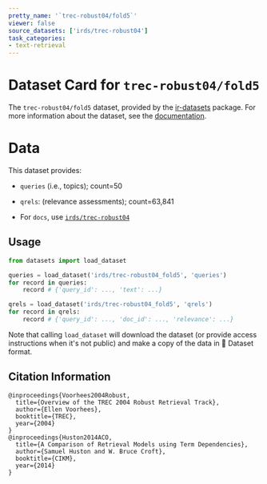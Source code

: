 ```yaml
---
pretty_name: '`trec-robust04/fold5`'
viewer: false
source_datasets: ['irds/trec-robust04']
task_categories:
- text-retrieval
---
```


# Dataset Card for `trec-robust04/fold5`

The `trec-robust04/fold5` dataset, provided by the [ir-datasets](https://ir-datasets.com/) package.
For more information about the dataset, see the [documentation](https://ir-datasets.com/trec-robust04#trec-robust04/fold5).

# Data

This dataset provides:
 - `queries` (i.e., topics); count=50
 - `qrels`: (relevance assessments); count=63,841

 - For `docs`, use [`irds/trec-robust04`](https://huggingface.co/datasets/irds/trec-robust04)

## Usage

```python
from datasets import load_dataset

queries = load_dataset('irds/trec-robust04_fold5', 'queries')
for record in queries:
    record # {'query_id': ..., 'text': ...}

qrels = load_dataset('irds/trec-robust04_fold5', 'qrels')
for record in qrels:
    record # {'query_id': ..., 'doc_id': ..., 'relevance': ...}

```

Note that calling `load_dataset` will download the dataset (or provide access instructions when it's not public) and make a copy of the
data in 🤗 Dataset format.

## Citation Information

```
@inproceedings{Voorhees2004Robust,
  title={Overview of the TREC 2004 Robust Retrieval Track},
  author={Ellen Voorhees},
  booktitle={TREC},
  year={2004}
}
@inproceedings{Huston2014ACO,
  title={A Comparison of Retrieval Models using Term Dependencies},
  author={Samuel Huston and W. Bruce Croft},
  booktitle={CIKM},
  year={2014}
}
```
